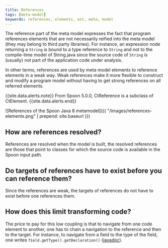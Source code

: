 ```yaml
---
title: References
tags: [meta-model]
keywords: references, elements, ast, meta, model
---
```


The reference part of the meta model expresses the fact that program references 
elements that are not necessarily reified into the meta model 
(they may belong to third party libraries). For instance, an expression node 
returning a `String` is bound to a type reference to `String` and not to the 
compile-time model of String.java since the source code of `String` is (usually) 
not part of the application code under analysis.

In other terms, references are used by meta model elements to reference elements 
in a weak way. Weak references make it more flexible to construct and modify a 
program model without having to get strong references on all referred elements.

{{site.data.alerts.note}}
From Spoon 5.0.0, CtReference is a subclass of CtElement.
{{site.data.alerts.end}}

![References of the Spoon Java 8 metamodel]({{ "/images/references-elements.png" | prepend: site.baseurl }})

##  How are references resolved? 

References are resolved when the model is built, the resolved references are those 
that point to classes for which the source code is available in the Spoon input path.

## Do targets of references have to exist before you can reference them?

Since the references are weak, the targets of references do not have to exist before one references them. 

## How does this limit transforming code? 

The price to pay for this low coupling is that to navigate from one code element to another, 
one has to chain a navigation to the reference and then to the target. For instance, 
to navigate from a field to the type of the field, one writes `field.getType().getDeclaration()` ([javadoc](http://spoon.gforge.inria.fr/mvnsites/spoon-core/apidocs/spoon/reflect/reference/CtTypeReference.html#getDeclaration--)).